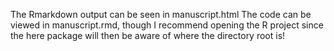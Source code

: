 The Rmarkdown output can be seen in manuscript.html
The code can be viewed in manuscript.rmd, though I recommend opening the R project since the here package will then be aware of where the directory root is!
